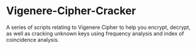 # Vigenere-Cipher-Cracker
A series of scripts relating to Vigenere Cipher to help you encrypt, decrypt, as well as cracking unknown keys using frequency analysis and index of coincidence analysis.
